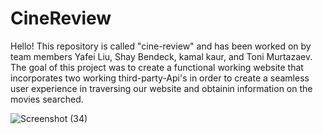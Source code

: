 # CineReview

Hello!
This repository is called "cine-review" and has been worked on by team members Yafei Liu, Shay Bendeck, kamal kaur, and Toni Murtazaev. The goal of this project was to create a functional working website that incorporates two working third-party-Api's in order to create a seamless user experience in traversing our website and obtainin information on the movies searched.

![Screenshot (34)](https://user-images.githubusercontent.com/104277419/170647246-a6e5af13-2e5a-4c4a-b6d5-ce699041a580.png)
